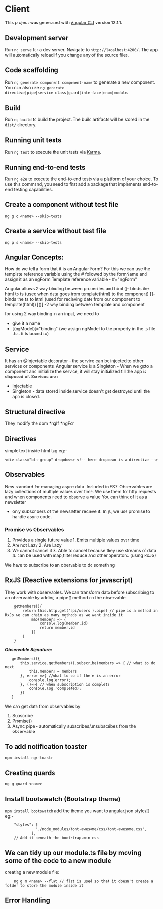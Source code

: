 # Client

This project was generated with [Angular CLI](https://github.com/angular/angular-cli) version 12.1.1.

## Development server

Run `ng serve` for a dev server. Navigate to `http://localhost:4200/`. The app will automatically reload if you change any of the source files.

## Code scaffolding

Run `ng generate component component-name` to generate a new component. You can also use `ng generate directive|pipe|service|class|guard|interface|enum|module`.

## Build

Run `ng build` to build the project. The build artifacts will be stored in the `dist/` directory.

## Running unit tests

Run `ng test` to execute the unit tests via [Karma](https://karma-runner.github.io).

## Running end-to-end tests

Run `ng e2e` to execute the end-to-end tests via a platform of your choice. To use this command, you need to first add a package that implements end-to-end testing capabilities.


## Create a component without test file
```ng g c <name> --skip-tests```


## Create a service without test file
```ng g s <name> --skip-tests```

## Angular Concepts:
How do we tell a form that it is an Angular Form?
For this we can use the template reference variable using the # followed by the formName and assign it as an ngForm
Template reference variable - #<formname>="ngForm"

Angular allows 2 way binding between properties and html
()- binds the html to ts (used when data goes from template(html) to the component)
[]-binds the ts to html (used for recieving date from our component to template(html))
[()] -2 way binding between template and component

for using 2 way binding in an input, we need to 
- give it a name
- [(ngModel)]="binding" (we assign ngModel to the property in the ts file that it is bound to)


## Service
It has an @Injectable decorator - the service can be injected to other services or components.
Angular service is a Singleton - When we goto a component and initialize the service, it will stay initialized till the 
app is disposed of.
Services are :
- Injectable
- Singleton - data stored inside service doesn't get destroyed until the app is closed.

## Structural directive
They modify the dom
*ngIf
*ngFor

## Directives
simple text inside html tag 
eg:- 
```
<div class="btn-group" dropdown> <!-- here dropdown is a directive -->

```
## Observables
New standard for managing async data. Included in ES7.
Observables are lazy collections of multiple values over time.
We use them for http requests and when components need to observe a value
You can think of it as a newsletter
 - only subscribers of the newsletter recieve it.
 In js, we use promise to handle async code.

 ### Promise vs Observables
 1. Provides a single future value          1. Emits multiple values over time
 2. Are not Lazy                            2. Are Lazy
 3. We cannot cancel it                     3. Able to cancel because they use streams of data
                                            4. can be used with map,filter,reduce and other operators. (using RxJS)

We have to subscribe to an obervable to do something

## RxJS (Reactive extensions for javascript)
They work with observables. We can transform data before subscribing to an observable by adding a pipe() method on the observable
```
    getMembers(){
        return this.http.get('api/users').pipe( // pipe is a method in RxJs we can chain as many methods as we want inside it
            map(members => {
                console.log(member.id)
                return member.id
            })
        )
    }
```

***Observable Signature:***
```
   getMembers(){
       this.service.getMembers().subscribe(members => { // what to do next
           this.members = members
       }, error =>{ //what to do if there is an error
           console.log(error);
       }, ()=>{ // when subscription is complete
           console.log('completed);
       })
   } 
```

We can get data from observables by 
1. Subscribe
2. Promise()
3. Async pipe - automatically subscribes/unsubscribes from the observable



## To add notification toaster
```npm install ngx-toastr```

## Creating guards
```ng g guard <name>```

## Install bootswatch (Bootstrap theme)
```npm install bootswatch```
add the theme you want to angular.json styles[]
eg:-
```    
    "styles": [
              "./node_modules/font-awesome/css/font-awesome.css",
            ],
    // Add it beneath the bootstrap.min.css
```

## We can tidy up our module.ts file by moving some of the code to a new module
creating a new module file:
```
    ng g m <name> --flat // flat is used so that it doesn't create a folder to store the module inside it
```

## Error Handling